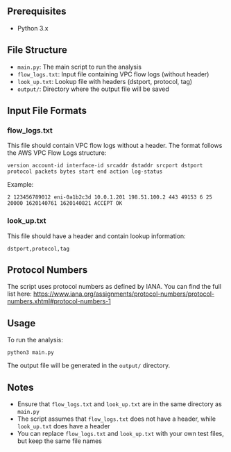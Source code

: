 ## Prerequisites

- Python 3.x

## File Structure

- `main.py`: The main script to run the analysis
- `flow_logs.txt`: Input file containing VPC flow logs (without header)
- `look_up.txt`: Lookup file with headers (dstport, protocol, tag)
- `output/`: Directory where the output file will be saved

## Input File Formats

### flow_logs.txt

This file should contain VPC flow logs without a header. The format follows the AWS VPC Flow Logs structure:

```
version account-id interface-id srcaddr dstaddr srcport dstport protocol packets bytes start end action log-status
```

Example:

```
2 123456789012 eni-0a1b2c3d 10.0.1.201 198.51.100.2 443 49153 6 25 20000 1620140761 1620140821 ACCEPT OK
```

### look_up.txt

This file should have a header and contain lookup information:

```
dstport,protocol,tag
```

## Protocol Numbers

The script uses protocol numbers as defined by IANA. You can find the full list here:
https://www.iana.org/assignments/protocol-numbers/protocol-numbers.xhtml#protocol-numbers-1

## Usage

To run the analysis:

```
python3 main.py
```

The output file will be generated in the `output/` directory.

## Notes

- Ensure that `flow_logs.txt` and `look_up.txt` are in the same directory as `main.py`
- The script assumes that `flow_logs.txt` does not have a header, while `look_up.txt` does have a header
- You can replace `flow_logs.txt` and `look_up.txt` with your own test files, but keep the same file names
